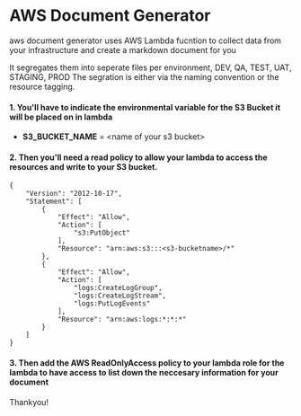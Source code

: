 # AWS Document Generator

aws document generator uses AWS Lambda fucntion to collect data from your infrastructure and create a markdown document for you

It segregates them into seperate files per environment, DEV, QA, TEST, UAT, STAGING, PROD
The segration is either via the naming convention or the resource tagging.


#### 1. You'll have to indicate the environmental variable for the S3 Bucket it will be placed on in lambda

* **S3_BUCKET_NAME** = \<name of your s3 bucket>

#### 2. Then you'll need a read policy to allow your lambda to access the resources and write to your S3 bucket.


```
{
    "Version": "2012-10-17",
    "Statement": [
        {
            "Effect": "Allow",
            "Action": [
                "s3:PutObject"
            ],
            "Resource": "arn:aws:s3:::<s3-bucketname>/*"
        },
        {
            "Effect": "Allow",
            "Action": [
                "logs:CreateLogGroup",
                "logs:CreateLogStream",
                "logs:PutLogEvents"
            ],
            "Resource": "arn:aws:logs:*:*:*"
        }
    ]
}
```

#### 3. Then add the AWS ReadOnlyAccess policy to your lambda role for the lambda to have access to list down the neccesary information for your document

Thankyou!


